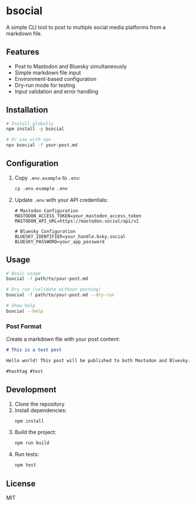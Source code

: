 # bsocial

A simple CLI tool to post to multiple social media platforms from a markdown file.

## Features

- Post to Mastodon and Bluesky simultaneously
- Simple markdown file input
- Environment-based configuration
- Dry-run mode for testing
- Input validation and error handling

## Installation

```bash
# Install globally
npm install -g bsocial

# Or use with npx
npx bsocial -f your-post.md
```

## Configuration

1. Copy `.env.example` to `.env`:
   ```bash
   cp .env.example .env
   ```

2. Update `.env` with your API credentials:
   ```env
   # Mastodon Configuration
   MASTODON_ACCESS_TOKEN=your_mastodon_access_token
   MASTODON_API_URL=https://mastodon.social/api/v1

   # Bluesky Configuration
   BLUESKY_IDENTIFIER=your_handle.bsky.social
   BLUESKY_PASSWORD=your_app_password
   ```

## Usage

```bash
# Basic usage
bsocial -f path/to/your-post.md

# Dry run (validate without posting)
bsocial -f path/to/your-post.md --dry-run

# Show help
bsocial --help
```

### Post Format

Create a markdown file with your post content:

```markdown
# This is a test post

Hello world! This post will be published to both Mastodon and Bluesky.

#hashtag #test
```

## Development

1. Clone the repository
2. Install dependencies:
   ```bash
   npm install
   ```
3. Build the project:
   ```bash
   npm run build
   ```
4. Run tests:
   ```bash
   npm test
   ```

## License

MIT
